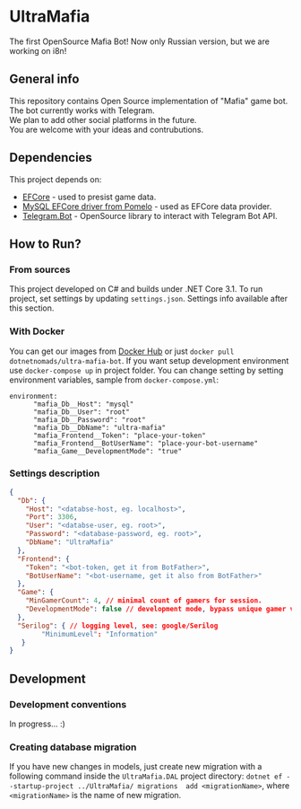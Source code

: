 UltraMafia
==========
The first OpenSource Mafia Bot! Now only Russian version, but we are working on i8n!
## General info
This repository contains Open Source implementation of "Mafia" game bot. The bot currently works with Telegram.   
We plan to add other social platforms in the future.  
You are welcome with your ideas and contrubutions.
## Dependencies
This project depends on: 
 - [EFCore](https://github.com/dotnet/efcore) - used to presist game data.
 - [MySQL EFCore driver from Pomelo](https://github.com/PomeloFoundation/Pomelo.EntityFrameworkCore.MySql) - used as EFCore data provider.
 - [Telegram.Bot](https://github.com/TelegramBots/Telegram.Bot) - OpenSource library to interact with Telegram Bot API.
## How to Run?
### From sources
This project developed on C# and builds under .NET Core 3.1. To run project, set settings by updating `settings.json`. Settings info available after this section.
### With Docker
You can get our images from [Docker Hub](https://hub.docker.com/u/dotnetnomads) or just `docker pull dotnetnomads/ultra-mafia-bot`.
If you want setup development environment use `docker-compose up` in project folder.
You can change setting by setting environment variables, sample from `docker-compose.yml`:
```
environment: 
      "mafia_Db__Host": "mysql"
      "mafia_Db__User": "root"
      "mafia_Db__Password": "root"
      "mafia_Db__DbName": "ultra-mafia"
      "mafia_Frontend__Token": "place-your-token"
      "mafia_Frontend__BotUserName": "place-your-bot-username"
      "mafia_Game__DevelopmentMode": "true"
```
### Settings description
```json
{
  "Db": {
    "Host": "<databse-host, eg. localhost>",
    "Port": 3306,
    "User": "<databse-user, eg. root>",
    "Password": "<database-password, eg. root>",
    "DbName": "UltraMafia"
  },
  "Frontend": {
    "Token": "<bot-token, get it from BotFather>",
    "BotUserName": "<bot-username, get it also from BotFather>"
  },
  "Game": {
    "MinGamerCount": 4, // minimal count of gamers for session.
    "DevelopmentMode": false // development mode, bypass unique gamer validation.
  }, 
  "Serilog": { // logging level, see: google/Serilog
        "MinimumLevel": "Information"
   }
}
```
## Development

### Development conventions
   In progress... :)
### Creating database migration
If you have new changes in models, just create new migration with a following command inside the `UltraMafia.DAL` project directory:
`dotnet ef --startup-project ../UltraMafia/ migrations  add <migrationName>`, where `<migrationName>` is the name of new migration.
